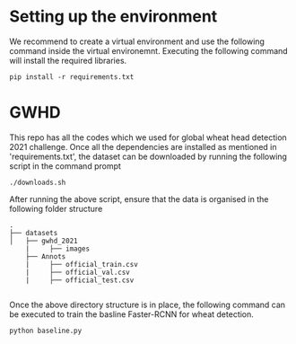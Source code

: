 # Setting up the environment
We recommend to create a virtual environment and use the following command inside the virtual environemnt. Executing the following command will install the required libraries. 

```
pip install -r requirements.txt
```


# GWHD
This repo has all the codes which we used for global wheat head detection 2021 challenge. Once all the dependencies are installed as mentioned in 'requirements.txt', the dataset can be downloaded by running the following script in the command prompt

```
./downloads.sh
```

After running the above script, ensure that the data is organised in the following folder structure

```
.
├── datasets
│   ├── gwhd_2021
    |     ├── images
    ├── Annots
    |     ├── official_train.csv
    |     ├── official_val.csv
    |     ├── official_test.csv
    
```

Once the above directory structure is in place, the following command can be executed to train the basline Faster-RCNN for wheat detection.

```
python baseline.py
```
